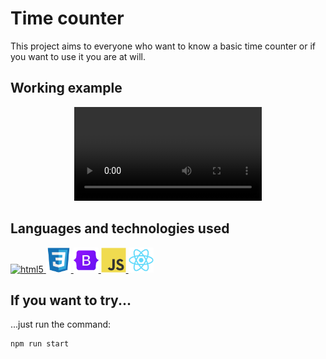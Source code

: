 # Time counter

This project aims to everyone who want to know a basic time counter or if you want to use it you are at will.

## Working example

<div align="center">
  <video src="https://github.com/rui775/react-time-counter/assets/64076622/178f8e8f-5baa-4af3-998f-15cd04a5f0da width="400" />
</div>

## Languages and technologies used

 <a href="https://raw.githubusercontent.com/devicons/devicon/55609aa5bd817ff167afce0d965585c92040787a/icons/html5/html5-original.svg" target="_blank"> 
     <img src="https://upload.wikimedia.org/wikipedia/commons/thumb/6/61/HTML5_logo_and_wordmark.svg/200px-HTML5_logo_and_wordmark.svg.png" alt="html5" width="40" height="40"/> 
 </a>
 <a href="https://www.w3schools.com/css/" target="_blank"> 
     <img src="https://raw.githubusercontent.com/devicons/devicon/55609aa5bd817ff167afce0d965585c92040787a/icons/css3/css3-original.svg" alt="css3" width="40" height="40"/> 
 </a>
 <a href="https://getbootstrap.com/" target="_blank"> 
     <img src="https://raw.githubusercontent.com/devicons/devicon/55609aa5bd817ff167afce0d965585c92040787a/icons/bootstrap/bootstrap-original.svg" alt="bootstrap" width="40" height="40"/> 
 </a>
 <a href="https://www.w3schools.com/js/" target="_blank"> 
     <img src="https://raw.githubusercontent.com/devicons/devicon/55609aa5bd817ff167afce0d965585c92040787a/icons/javascript/javascript-original.svg" alt="javascript" width="40" height="40"/> 
 </a>
 <a href="https://react.dev/" target="_blank"> 
     <img src="https://raw.githubusercontent.com/devicons/devicon/55609aa5bd817ff167afce0d965585c92040787a/icons/react/react-original.svg" alt="react" width="40" height="40"/> 
 </a>

## If you want to try...

...just run the command:
```
npm run start
```


